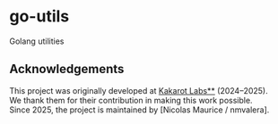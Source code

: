 # go-utils

Golang utilities

## Acknowledgements

This project was originally developed at [Kakarot Labs**](https://www.kakarot.org/) (2024–2025).  
We thank them for their contribution in making this work possible.  
Since 2025, the project is maintained by [Nicolas Maurice / nmvalera].
